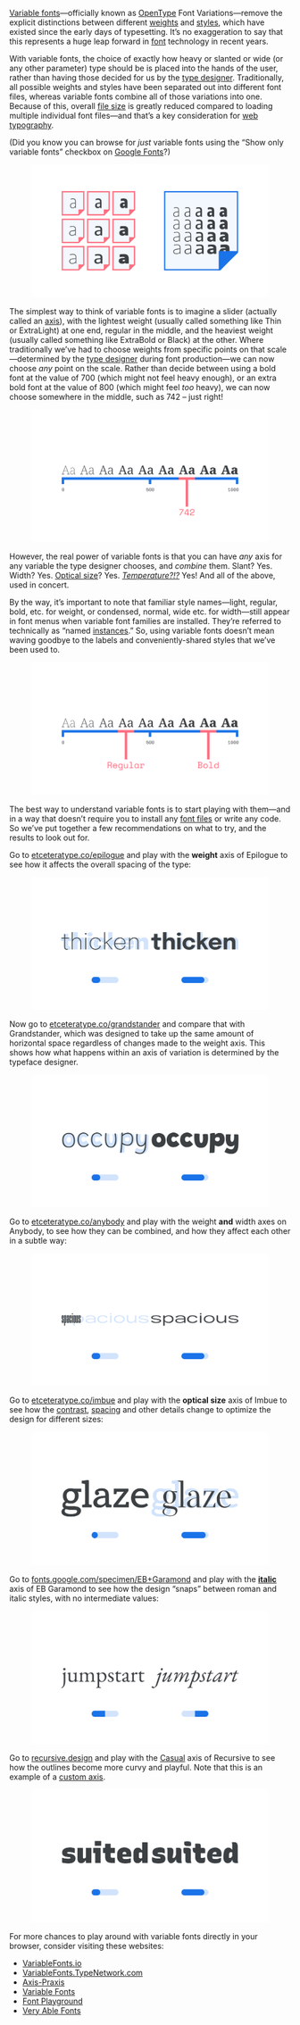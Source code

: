 
[Variable fonts](/glossary/variable_fonts)—officially known as [OpenType](/glossary/open_type) Font Variations—remove the explicit distinctions between different [weights](/glossary/weight) and [styles](/glossary/style), which have existed since the early days of typesetting. It’s no exaggeration to say that this represents a huge leap forward in [font](/glossary/font) technology in recent years.

With variable fonts, the choice of exactly how heavy or slanted or wide (or any other parameter) type should be is placed into the hands of the user, rather than having those decided for us by the [type designer](/glossary/type_designer). Traditionally, all possible weights and styles have been separated out into different font files, whereas variable fonts combine all of those variations into one. Because of this, overall [file size](/glossary/file_size) is greatly reduced compared to loading multiple individual font files—and that’s a key consideration for [web typography](/lesson/using_web_fonts).

(Did you know you can browse for *just* variable fonts using the “Show only variable fonts” checkbox on [Google Fonts](https://fonts.google.com/?vfonly=true)?)

<figure>

![An abstract representation of multiple non-variable font files versus on single variable font file. On the left, multiple individual font files are shown, each displaying the character “a” in varying weights and widths. On the right, a single font file showing many more width and weight variations.](images/thumbnail.svg)

</figure>

The simplest way to think of variable fonts is to imagine a slider (actually called an [axis](/glossary/axis_in_variable_fonts)), with the lightest weight (usually called something like Thin or ExtraLight) at one end, regular in the middle, and the heaviest weight (usually called something like ExtraBold or Black) at the other. Where traditionally we’ve had to choose weights from specific points on that scale—determined by the [type designer](/glossary/type_designer) during font production—we can now choose *any* point on the scale. Rather than decide between using a bold font at the value of 700 (which might not feel heavy enough), or an extra bold font at the value of 800 (which might feel *too* heavy), we can now choose somewhere in the middle, such as 742 – just right!

<figure>

![A range showing font-weight, from the lightest at 0 on the left, to the heaviest at 1,000 on the right. One weight is highlighted with the value of 742 on the scale.](images/1.8.2.svg)

</figure>

However, the real power of variable fonts is that you can have *any* axis for any variable the type designer chooses, and *combine* them. Slant? Yes. Width? Yes. [Optical size](/glossary/optical_sizes)? Yes. *[Temperature?!?](https://codepen.io/mandymichael/pen/pxXNbr)* Yes! And all of the above, used in concert.

By the way, it’s important to note that familiar style names—light, regular, bold, etc. for weight, or condensed, normal, wide etc. for width—still appear in font menus when variable font families are installed. They’re referred to technically as “named [instances](/glossary/instance).” So, using variable fonts doesn’t mean waving goodbye to the labels and conveniently-shared styles that we’ve been used to.

<figure>

![A range showing font-weight, from the lightest at 0 on the left, to the heaviest at 1000 on the right. Two named instances—“Regular” and “Bold” are highlighted on the scale.](images/1.8.3.svg)

</figure>

The best way to understand variable fonts is to start playing with them—and in a way that doesn’t require you to install any [font files](/glossary/font) or write any code. So we’ve put together a few recommendations on what to try, and the results to look out for.

Go to [etceteratype.co/epilogue](https://etceteratype.co/epilogue) and play with the **weight** axis of Epilogue to see how it affects the overall spacing of the type:

<figure>

![The word “thicken” is rendered twice: on the left, it appears in a light font-weight; on the right, a bold one. The bold weight also takes up more horizontal space. Beneath both versions are representations of the variable axes.](images/1.8.4.svg)

</figure>

Now go to [etceteratype.co/grandstander](https://etceteratype.co/grandstander) and compare that with Grandstander, which was designed to take up the same amount of horizontal space regardless of changes made to the weight axis. This shows how what happens within an axis of variation is determined by the typeface designer.

<figure>

![The word “occupy” is rendered twice: on the left, it appears in a light font-weight; on the right, a heavy one. Both versions, despite their difference in weight, occupy the same horizontal space. Beneath both versions are representations of the variable axes.](images/1.8.5.svg)

</figure>

Go to [etceteratype.co/anybody](https://etceteratype.co/anybody) and play with the weight **and** width axes on Anybody, to see how they can be combined, and how they affect each other in a subtle way:

<figure>

![The word “spacious” is rendered twice: on the left, it appears in a narrow form; on the right, a wide one. Each version occupies a radically different amount of horizontal space. Beneath both versions are representations of the variable axes weight and width.](images/1.8.6.svg)

</figure>

Go to [etceteratype.co/imbue](https://etceteratype.co/imbue) and play with the **optical size** axis of Imbue to see how the [contrast](/glossary/contrast), [spacing](/glossary/tracking_letter_spacing) and other details change to optimize the design for different sizes:

<figure>

![The word “subtlety” is rendered twice: on the left, it appears with low stroke contrast and wider interletter spacing; on the right, the contrast is greater and the spacing between each character is reduced. Beneath both versions are representations of the variable axes.](images/1.8.7.svg)

</figure>

Go to [fonts.google.com/specimen/EB+Garamond](https://fonts.google.com/specimen/EB+Garamond) and play with the **[italic](/glossary/italic)** axis of EB Garamond to see how the design “snaps” between roman and italic styles, with no intermediate values:

<figure>

![The word “jumpstart” is rendered twice: on the left, it appears in an upright form; on the right, it’s italicized. Beneath both versions are representations of the variable Italic axis, but—unlike the other illustrations on this page—the colors used suggest the “snap” between the upright and italic forms, rather than a gradation.](images/1.8.8.svg)

</figure>

Go to [recursive.design](https://www.recursive.design) and play with the [Casual](/glossary/casual_axis) axis of Recursive to see how the outlines become more curvy and playful. Note that this is an example of a [custom axis](/lesson/styling_type_on_the_web_with_variable_fonts).

<figure>

![The word “suited” is rendered twice: on the left, the strokes are straight; on the right, they flair out, with grater contrast between the thicks and thins—a much more playful style. Beneath both versions are representations of the variable axes.](images/1.8.9.svg)

</figure>

For more chances to play around with variable fonts directly in your browser, consider visiting these websites:

- [VariableFonts.io](https://variablefonts.io)
- [VariableFonts.TypeNetwork.com](https://variablefonts.typenetwork.com)
- [Axis-Praxis](https://www.axis-praxis.org)
- [Variable Fonts](https://v-fonts.com)
- [Font Playground](https://play.typedetail.com)
- [Very Able Fonts](http://www.very-able-fonts.com)
